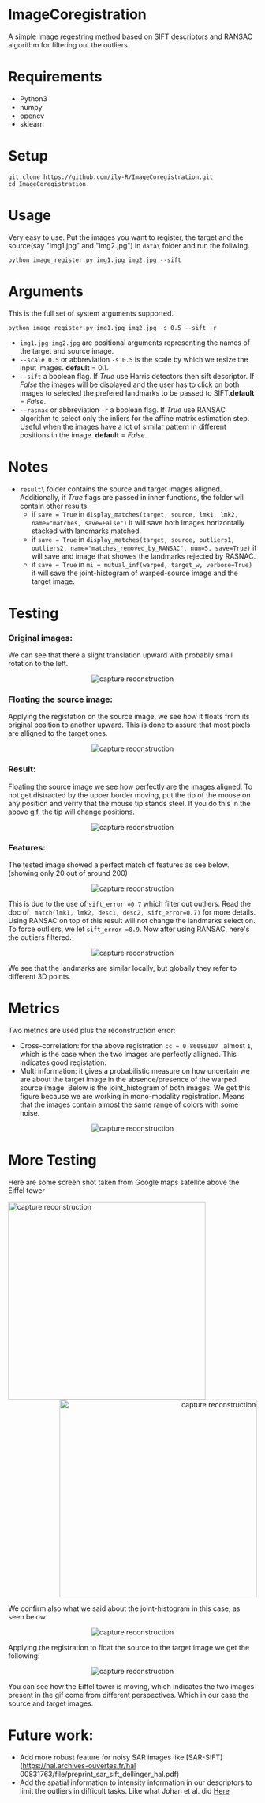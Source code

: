 # ImageCoregistration

A simple Image regestring method based on SIFT descriptors and RANSAC algorithm for filtering out the outliers.

# Requirements
* Python3
* numpy
* opencv
* sklearn

# Setup
```
git clone https://github.com/ily-R/ImageCoregistration.git
cd ImageCoregistration
```

# Usage
Very easy to use. Put the images you want to register, the target and the source(say "img1.jpg" and "img2.jpg") in `data\` folder and run the follwing.

```
python image_register.py img1.jpg img2.jpg --sift
```

# Arguments
This is the full set of system arguments supported.
```
python image_register.py img1.jpg img2.jpg -s 0.5 --sift -r

```
* `img1.jpg img2.jpg` are positional arguments representing the names of the target and source image.
* `--scale 0.5` or abbreviation `-s 0.5` is the scale by which we resize the input images. **default** = 0.1.
* `--sift` a boolean flag. If *True* use Harris detectors then sift descriptor. If *False* the images will be displayed and the user has to click on both images to selected the prefered landmarks to be passed to SIFT.**default** = *False*.
* `--rasnac` or abbreviation `-r` a boolean flag. If *True* use RANSAC algorithm to select only the inliers for the affine matrix estimation step. Useful when the images have a lot of similar pattern in different positions in the image. **default** = *False*.

# Notes
* `result\` folder contains the source and target images alligned. Additionally, if *True* flags are passed in inner functions, the folder will contain other results.
  * if `save = True` in ```display_matches(target, source, lmk1, lmk2, name="matches, save=False")``` it will save both images horizontally stacked with landmarks matched.
  * if `save = True` in ```display_matches(target, source, outliers1, outliers2, name="matches_removed_by_RANSAC", num=5, save=True)``` it will save and image that showes the landmarks rejected by RASNAC.
  * if `save = True` in ```mi = mutual_inf(warped, target_w, verbose=True)``` it will save the joint-histogram of warped-source image and the target image.

# Testing
### Original images:
We can see that there a slight translation upward with probably small rotation to the left.

<p align="center">
  <img src="https://github.com/ily-R/ImageCoregistration/blob/master/readmeImages/original.gif?raw=true" alt="capture reconstruction"/>
</p>

### Floating the source image:
Applying the registation on the source image, we see how it floats from its original position to another upward. This is done to assure that most pixels are alligned to the target ones.

<p align="center">
  <img src="https://github.com/ily-R/ImageCoregistration/blob/master/readmeImages/source_moving.gif?raw=true" alt="capture reconstruction"/>
</p>

### Result:
Floating the source image we see how perfectly are the images aligned. To not get distracted by the upper border moving, put the tip of the mouse on any position and verify that the mouse tip stands steel. If you do this in the above gif, the tip will change positions.

<p align="center">
  <img src="https://github.com/ily-R/ImageCoregistration/blob/master/readmeImages/solution.gif?raw=true" alt="capture reconstruction"/>
</p>

### Features:
The tested image showed a perfect match of features as see below. (showing only 20 out of around 200)
<p align="center">
  <img src="https://github.com/ily-R/ImageCoregistration/blob/master/readmeImages/matches.jpg?raw=true" alt="capture reconstruction"/>
</p>

This is due to the use of `sift_error =0.7` which filter out outliers. Read the doc of ` match(lmk1, lmk2, desc1, desc2, sift_error=0.7)` for more details.
Using RANSAC on top of this result will not change the landmarks selection. To force outliers, we let `sift_error =0.9`. Now after using RANSAC, here's the outliers filtered.

<p align="center">
  <img src="https://github.com/ily-R/ImageCoregistration/blob/master/readmeImages/matches_removed_by_RANSAC.jpg?raw=true" alt="capture reconstruction"/>
</p>
We see that the landmarks are similar locally, but globally they refer to different 3D points.

# Metrics
Two metrics are used plus the reconstruction error:
* Cross-correlation: for the above registration `cc = 0.86086107 ` almost `1`, which is the case when the two images are perfectly alligned. This indicates good registation.
* Multi information: it gives a probabilistic measure on how uncertain we are about the target image in the absence/presence of the warped source image. Below is the joint_histogram of both images. We get this figure because we are working in mono-modality registration. Means that the images contain almost the same range of colors with some noise.

<p align="center">
  <img src="https://github.com/ily-R/ImageCoregistration/blob/master/readmeImages/joint_histogram.jpg?raw=true" alt="capture reconstruction"/>
</p>

# More Testing
Here are some screen shot taken from Google maps satellite above the Eiffel tower

<img width = 400 align="left" src="https://github.com/ily-R/ImageCoregistration/blob/master/data/s1.jpg?raw=true" alt="capture reconstruction">	
<p align="right">
  <img width = 400 src="https://github.com/ily-R/ImageCoregistration/blob/master/data/s2.jpg?raw=true" alt="capture reconstruction"/>
</p>

We confirm also what we said about the joint-histogram in this case, as seen below.

<p align="center">
  <img src="https://github.com/ily-R/ImageCoregistration/blob/master/readmeImages/joint_histogram_paris.jpg?raw=true" alt="capture reconstruction"/>
</p>

Applying the registration to float the source to the target image we get the following:

<p align="center">
  <img src="https://github.com/ily-R/ImageCoregistration/blob/master/readmeImages/paris.gif?raw=true" alt="capture reconstruction"/>
</p>

You can see how the Eiffel tower is moving, which indicates the two images present in the gif come from different perspectives. Which in our case the source and target images.

# Future work:
* Add more robust feature for noisy SAR images like 
[SAR-SIFT](https://hal.archives-ouvertes.fr/hal 00831763/file/preprint_sar_sift_dellinger_hal.pdf)
* Add the spatial information to intensity information in our descriptors to limit the outliers in difficult tasks. Like what Johan et al. did [Here](https://arxiv.org/abs/1807.11599)


                                                                                                                                   

